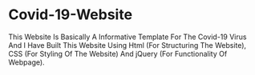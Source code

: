 # Covid-19-Website
This Website Is Basically A Informative Template For The Covid-19 Virus And I Have Built This Website Using Html (For Structuring The Website), CSS (For Styling Of The Website) And jQuery (For Functionality Of Webpage).

